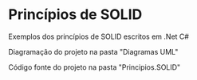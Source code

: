 # Princípios de SOLID 
Exemplos dos princípios de SOLID escritos em .Net C#

Diagramação do projeto na pasta "Diagramas UML"

Código fonte do projeto na pasta "Principios.SOLID"
